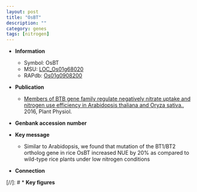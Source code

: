 ```yaml
---
layout: post
title: "OsBT"
description: ""
category: genes
tags: [nitrogen]
---
```


* **Information**  
    + Symbol: OsBT  
    + MSU: [LOC_Os01g68020](http://rice.plantbiology.msu.edu/cgi-bin/ORF_infopage.cgi?orf=LOC_Os01g68020)  
    + RAPdb: [Os01g0908200](http://rapdb.dna.affrc.go.jp/viewer/gbrowse_details/irgsp1?name=Os01g0908200)  

* **Publication**  
    + [Members of BTB gene family regulate negatively nitrate uptake and nitrogen use efficiency in Arabidopsis thaliana and Oryza sativa.](http://www.ncbi.nlm.nih.gov/pubmed?term=Members+of+BTB+gene+family+regulate+negatively+nitrate+uptake+and+nitrogen+use+efficiency+in+Arabidopsis+thaliana+and+Oryza+sativa.%5BTitle%5D), 2016, Plant Physiol.

* **Genbank accession number**  

* **Key message**  
    + Similar to Arabidopsis, we found that mutation of the BT1/BT2 ortholog gene in rice OsBT increased NUE by 20% as compared to wild-type rice plants under low nitrogen conditions

* **Connection**  

[//]: # * **Key figures**  


